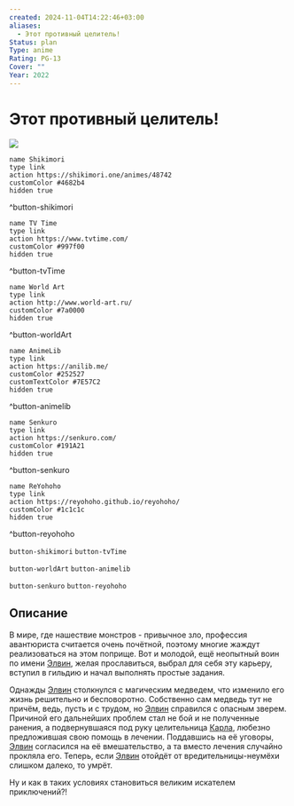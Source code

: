 ```yaml
---
created: 2024-11-04T14:22:46+03:00
aliases:
  - Этот противный целитель!
Status: plan
Type: anime
Rating: PG-13
Cover: ""
Year: 2022
---
```


# Этот противный целитель!

![](https://nyaa.shikimori.one/uploads/poster/animes/48742/8cb4f4fdbedefb66f570dc8ded2c383b.jpeg)

```button
name Shikimori
type link
action https://shikimori.one/animes/48742
customColor #4682b4
hidden true
```
^button-shikimori

```button
name TV Time
type link
action https://www.tvtime.com/
customColor #997f00
hidden true
```
^button-tvTime

```button
name World Art
type link
action http://www.world-art.ru/
customColor #7a0000
hidden true
```
^button-worldArt

```button
name AnimeLib
type link
action https://anilib.me/
customColor #252527
customTextColor #7E57C2
hidden true
```
^button-animelib

```button
name Senkuro
type link
action https://senkuro.com/
customColor #191A21
hidden true
```
^button-senkuro

```button
name ReYohoho
type link
action https://reyohoho.github.io/reyohoho/
customColor #1c1c1c
hidden true
```
^button-reyohoho

`button-shikimori` `button-tvTime`

`button-worldArt` `button-animelib`

`button-senkuro` `button-reyohoho`

## Описание

В мире, где нашествие монстров - привычное зло, профессия авантюриста считается очень почётной, поэтому многие жаждут реализоваться на этом поприще. Вот и молодой, ещё неопытный воин по имени [Элвин](https://shikimori.one/characters/188279-alvin), желая прославиться, выбрал для себя эту карьеру, вступил в гильдию и начал выполнять простые задания.

Однажды [Элвин](https://shikimori.one/characters/188279-alvin) столкнулся с магическим медведем, что изменило его жизнь решительно и бесповоротно. Собственно сам медведь тут не причём, ведь, пусть и с трудом, но [Элвин](https://shikimori.one/characters/188279-alvin) справился с опасным зверем. Причиной его дальнейших проблем стал не бой и не полученные ранения, а подвернувшаяся под руку целительница [Карла](https://shikimori.one/characters/188273-karla), любезно предложившая свою помощь в лечении. Поддавшись на её уговоры, [Элвин](https://shikimori.one/characters/188279-alvin) согласился на её вмешательство, а та вместо лечения случайно прокляла его. Теперь, если [Элвин](https://shikimori.one/characters/188279-alvin) отойдёт от вредительницы-неумёхи слишком далеко, то умрёт.

Ну и как в таких условиях становиться великим искателем приключений?!
